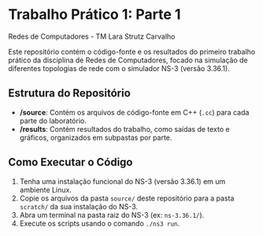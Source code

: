 # Trabalho Prático 1: Parte 1
Redes de Computadores - TM
Lara Strutz Carvalho

Este repositório contém o código-fonte e os resultados do primeiro trabalho prático da disciplina de Redes de Computadores, focado na simulação de diferentes topologias de rede com o simulador NS-3 (versão 3.36.1).

## Estrutura do Repositório

* **/source**: Contém os arquivos de código-fonte em C++ (`.cc`) para cada parte do laboratório.
* **/results**: Contém resultados do trabalho, como saídas de texto e gráficos, organizados em subpastas por parte.

## Como Executar o Código

1.  Tenha uma instalação funcional do NS-3 (versão 3.36.1) em um ambiente Linux.
2.  Copie os arquivos da pasta `source/` deste repositório para a pasta `scratch/` da sua instalação do NS-3.
3.  Abra um terminal na pasta raiz do NS-3 (ex: `ns-3.36.1/`).
4.  Execute os scripts usando o comando `./ns3 run`.
    ```
